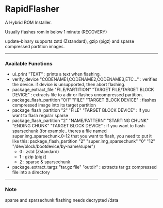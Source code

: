 # RapidFlasher

A Hybrid ROM Installer.

Usually flashes rom in below 1 minute (RECOVERY)

update-binary supports zstd (Zstandard), gzip (pigz) and sparse compressed partition images.

***

### Available Functions ###
- ui_print "TEXT" : prints a text when flashing.
- verify_device "CODENAME1,CODENAME2,CODENAME3,ETC..." : verifies the device. if device is unsupported, then abort flashing.
- package_extract_file "FILE/PARTITION" "TARGET FILE/TARGET BLOCK DEVICE" : extracts file to a dir or flashes uncompressed partition.
- package_flash_partition "0/1" "FILE" "TARGET BLOCK DEVICE" : flashes compressed image into its target partition
- package_flash_partition "2" "FILE" "TARGET BLOCK DEVICE" : if you want to flash regular sparse
- package_flash_partition "2" "NAME/PATTERN" "STARTING CHUNK" "ENDING CHUNK" "TARGET BLOCK DEVICE" : if you want to flash sparsechunk (for example.. theres a file named super.img_sparsechunk.0-12 that you want to flash, you need to put it like this: package_flash_partition "2" "super.img_sparsechunk" "0" "12" "/dev/block/bootdevice/by-name/super")
  - 0 : zstd (Zstandard)
  - 1 : gzip (pigz)
  - 2 : sparse & sparsechunk
- package_extract_targz "tar.gz file" "outdir" : extracts tar gz compressed file into a directory

***

### Note ###
sparse and sparsechunk flashing needs decrypted /data
